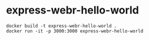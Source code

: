 # express-webr-hello-world

```
docker build -t express-webr-hello-world .
docker run -it -p 3000:3000 express-webr-hello-world
```